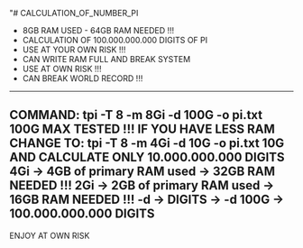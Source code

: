 "# CALCULATION_OF_NUMBER_PI 
- 8GB RAM USED - 64GB RAM NEEDED !!!
- CALCULATION OF 100.000.000.000 DIGITS OF PI
- USE AT YOUR OWN RISK !!!
- CAN WRITE RAM FULL AND BREAK SYSTEM 
- USE AT OWN RISK !!!
- CAN BREAK WORLD RECORD !!!
---
COMMAND:
tpi -T 8 -m 8Gi -d 100G -o pi.txt 100G
MAX TESTED !!!
IF YOU HAVE LESS RAM CHANGE TO:
tpi -T 8 -m 4Gi -d 10G -o pi.txt 10G
AND CALCULATE ONLY 10.000.000.000 DIGITS
4Gi -> 4GB of primary RAM used -> 32GB RAM NEEDED !!!
2Gi -> 2GB of primary RAM used -> 16GB RAM NEEDED !!!
-d -> DIGITS -> -d 100G -> 100.000.000.000 DIGITS
---
ENJOY AT OWN RISK
